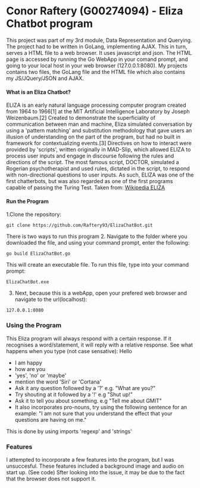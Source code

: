 # Conor Raftery (G00274094) - Eliza Chatbot program
This project was part of my 3rd module, Data Representation and Querying. The project had to be written in GoLang, implementing AJAX. This in turn, serves a HTML file to a web browser. It uses javascript and json. The HTML page is accessed by running the Go WebApp in your comand prompt, and going to your local host in your web browser (127.0.0.1:8080). My projects contains two files, the GoLang file and the HTML file which also contains my JS/JQuery/JSON and AJAX.

#### What is an Eliza Chatbot?
ELIZA is an early natural language processing computer program created from 1964 to 1966[1] at the MIT Artificial Intelligence Laboratory by Joseph Weizenbaum.[2] Created to demonstrate the superficiality of communication between man and machine, Eliza simulated conversation by using a 'pattern matching' and substitution methodology that gave users an illusion of understanding on the part of the program, but had no built in framework for contextualizing events.[3] Directives on how to interact were provided by 'scripts', written originally in MAD-Slip, which allowed ELIZA to process user inputs and engage in discourse following the rules and directions of the script. The most famous script, DOCTOR, simulated a Rogerian psychotherapist and used rules, dictated in the script, to respond with non-directional questions to user inputs. As such, ELIZA was one of the first chatterbots, but was also regarded as one of the first programs capable of passing the Turing Test.
Taken from: [Wikipedia ELIZA](https://en.wikipedia.org/wiki/ELIZA)

#### Run the Program
1.Clone the repository: 
```
git clone https://github.com/Raftery93/ElizaChatBot.git
```
There is two ways to run this program
2. Navigate to the folder where you downloaded the file, and using your command prompt, enter the following: 
```
go build ElizaChatBot.go
```
This will create an executable file. To run this file, type into your command prompt:
```
ElizaChatBot.exe
```
3. Next, because this is a webApp, open your prefered web browser and navigate to the url(localhost):
```
127.0.0.1:8080
```

### Using the Program
This Eliza program will always respond with a certain response. If it recognises a word/statement, it will reply with a relative response. See what happens when you type (not case sensative):
Hello
* I am happy
* how are you
* 'yes', 'no' or 'maybe'
* mention the word 'Siri' or 'Cortana'
* Ask it any question followed by a '?' e.g. "What are you?"
* Try shouting at it followed by a '!' e.g "Shut up!"
* Ask it to tell you about something. e.g "Tell me about GMIT"
* It also incorporates pro-nouns, try using the following sentence for an example: "I am not sure that you understand the effect that your questions are having on me."

This is done by using imports 'regexp' and 'strings'


### Features
I attempted to incorporate a few features into the program, but I was unsuccesful. These features included a background image and audio on start up. (See code)
Sfter looking into the issue, it may be due to the fact that the browser does not support it.